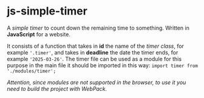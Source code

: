 # js-simple-timer

A *simple timer* to count down the remaining time to something. Written in **JavaScript** for a website. 

It consists of a function that takes in **id** the name of the *timer class*, for example `'.timer'`, and takes in **deadline** the date the timer ends, for example `'2025-03-26'`.
The timer file can be used as a module for this purpose in the main file it should be imported in this way:
`import timer from './modules/timer';`

*Attention, since modules are not supported in the browser, to use it you need to build the project with WebPack.*
